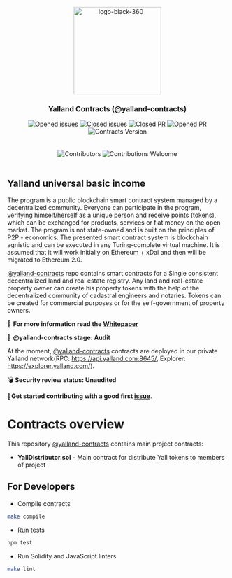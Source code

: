 <p align="center"> <img src="https://yalland.com/assets/icons/logo.svg" alt="logo-black-360" width="200"/></p>


<h3 align="center">Yalland Contracts (@yalland-contracts)</h3>
<div align="center">
</div>

<div align="center">
<img src="https://img.shields.io/github/issues-raw/yalland-ubi/yalland-contracts.svg?color=green&style=flat-square" alt="Opened issues"/>
<img src="https://img.shields.io/github/issues-closed-raw/yalland-ubi/yalland-contracts.svg?color=blue&style=flat-square" alt="Closed issues" />
<img src="https://img.shields.io/github/issues-pr-closed/yalland-ubi/yalland-contracts.svg?color=green&style=flat-square" alt="Closed PR"/>
<img src="https://img.shields.io/github/issues-pr-raw/yalland-ubi/yalland-contracts.svg?color=green&style=flat-square" alt="Opened PR"/>
<img src="https://img.shields.io/badge/version-1.0.0-yellow.svg" alt="Contracts Version"/>
</div>
<br/>
<br/>
<div align="center">
  <img src="https://img.shields.io/github/contributors/yalland-ubi/yalland-contracts?style=flat-square" alt="Сontributors" />
  <img src="https://img.shields.io/badge/contributions-welcome-orange.svg?style=flat-square" alt="Contributions Welcome" />
</div>
<br/>

## Yalland universal basic income
The program is a public blockchain smart contract system managed by a decentralized community. Everyone can participate in the program, verifying himself/herself as a unique person and receive points (tokens), which can be exchanged for products, services or fiat money on the open market. The program is not state-owned and is built on the principles of P2P - economics. The presented smart contract system is blockchain agnistic and can be executed in any Turing-complete virtual machine. It is assumed that it will work initially on Ethereum + xDai and then will be migrated to Ethereum 2.0.

[@yalland-contracts](https://github.com/yalland-ubi/yalland-contracts/) repo contains smart contracts for a Single consistent decentralized land and real estate registry. Any land and real-estate property owner can create his property tokens with the help of the decentralized community of cadastral engineers and notaries. Tokens can be created for commercial purposes or for the self-government of property owners.

:page_with_curl: **For more information read the [Whitepaper](https://github.com/yalland-ubi/yalland-docs/blob/master/Whitepaper.md)**

:construction: **@yalland-contracts stage: Audit**

At the moment, [@yalland-contracts](https://github.com/yalland-ubi/yalland-contracts/) contracts are deployed in our private Yalland network(RPC: https://api.yalland.com:8645/, Explorer: https://explorer.yalland.com/).

:bomb: **Security review status: Unaudited**

:memo:**Get started contributing with a good first [issue](https://github.com/yalland-ubi/yalland-contracts/issues)**.

# Contracts overview
This repository [@yalland-contracts](https://github.com/yalland-ubi/yalland-contracts/) contains main project contracts:
- **YallDistributor.sol** - Main contract for distribute Yall tokens to members of project

## For Developers

* Compile contracts

```sh
make compile
```

* Run tests

```sh
npm test
```

* Run Solidity and JavaScript linters

```sh
make lint
```
